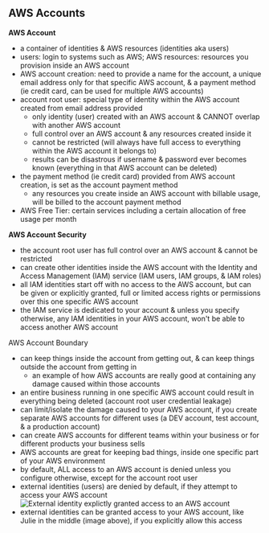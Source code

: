 ## AWS Accounts

**AWS Account**
* a container of identities & AWS resources (identities aka users)
* users: login to systems such as AWS; AWS resources: resources you provision inside an AWS account
* AWS account creation: need to provide a name for the account, a unique email address only for that specific AWS account, & a payment method (ie credit card, can be used for multiple AWS accounts)
* account root user: special type of identity within the AWS account created from email address provided
  * only identity (user) created with an AWS account & CANNOT overlap with another AWS account  
  * full control over an AWS account & any resources created inside it
  * cannot be restricted (will always have full access to everything within the AWS account it belongs to)
  * results can be disastrous if username & password ever becomes known (everything in that AWS account can be deleted)
* the payment method (ie credit card) provided from AWS account creation, is set as the account payment method
  * any resources you create inside an AWS account with billable usage, will be billed to the account payment method
* AWS Free Tier: certain services including a certain allocation of free usage per month
 
**AWS Account Security**
* the account root user has full control over an AWS account & cannot be restricted
* can create other identities inside the AWS account with the Identity and Access Management (IAM) service (IAM users, IAM groups, & IAM roles)
* all IAM identities start off with no access to the AWS account, but can be given or explicitly granted, full or limited access rights or permissions over this one specific AWS account
* the IAM service is dedicated to your account & unless you specify otherwise, any IAM identities in your AWS account, won't be able to access another AWS account

AWS Account Boundary 
* can keep things inside the account from getting out, & can keep things outside the account from getting in
  * an example of how AWS accounts are really good at containing any damage caused within those accounts  
* an entire business running in one specific AWS account could result in everything being deleted (account root user credential leakage)
* can limit/isolate the damage caused to your AWS account, if you create separate AWS accounts for different uses (a DEV account, test account, & a production account)
* can create AWS accounts for different teams within your business or for different products your business sells
* AWS accounts are great for keeping bad things, inside one specific part of your AWS environment
* by default, ALL access to an AWS account is denied unless you configure otherwise, except for the account root user
* external identities (users) are denied by default, if they attempt to access your AWS account
![External identity explictly granted access to an AWS account](https://i.postimg.cc/PxTqNt2m/image6.png)
* external identities can be granted access to your AWS account, like Julie in the middle (image above), if you explicitly allow this access
